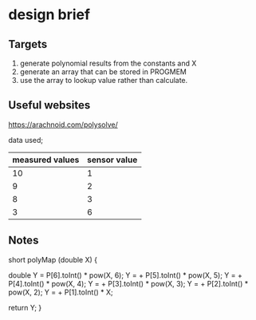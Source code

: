# design brief

## Targets

1. generate polynomial results from the constants and X
2. generate an array that can be stored in PROGMEM
3. use the array to lookup value rather than calculate.

## Useful websites

<https://arachnoid.com/polysolve/>

data used;

| measured values | sensor value |
| --- | --- |
| 10 | 1 |
| 9   | 2 |
|8  |3 |
| 3 | 6 |

## Notes

short polyMap (double X) {

double Y = P[6].toInt() * pow(X, 6);
 Y = + P[5].toInt() * pow(X, 5);
 Y = + P[4].toInt() * pow(X, 4);
 Y = + P[3].toInt() * pow(X, 3);
 Y = + P[2].toInt() * pow(X, 2);
 Y = + P[1].toInt() * X;

  return Y;
}
